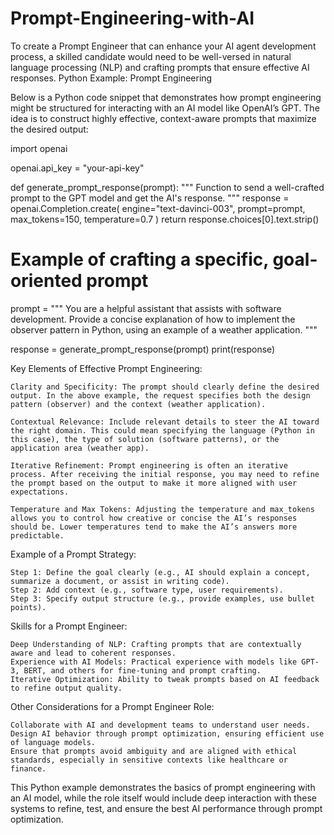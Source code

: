 # Prompt-Engineering-with-AI
To create a Prompt Engineer that can enhance your AI agent development process, a skilled candidate would need to be well-versed in natural language processing (NLP) and crafting prompts that ensure effective AI responses.
Python Example: Prompt Engineering

Below is a Python code snippet that demonstrates how prompt engineering might be structured for interacting with an AI model like OpenAI’s GPT. The idea is to construct highly effective, context-aware prompts that maximize the desired output:

import openai

openai.api_key = "your-api-key"

def generate_prompt_response(prompt):
    """
    Function to send a well-crafted prompt to the GPT model
    and get the AI's response.
    """
    response = openai.Completion.create(
        engine="text-davinci-003",
        prompt=prompt,
        max_tokens=150,
        temperature=0.7
    )
    return response.choices[0].text.strip()

# Example of crafting a specific, goal-oriented prompt
prompt = """
You are a helpful assistant that assists with software development. 
Provide a concise explanation of how to implement the observer pattern in Python, using an example of a weather application.
"""

response = generate_prompt_response(prompt)
print(response)

Key Elements of Effective Prompt Engineering:

    Clarity and Specificity: The prompt should clearly define the desired output. In the above example, the request specifies both the design pattern (observer) and the context (weather application).

    Contextual Relevance: Include relevant details to steer the AI toward the right domain. This could mean specifying the language (Python in this case), the type of solution (software patterns), or the application area (weather app).

    Iterative Refinement: Prompt engineering is often an iterative process. After receiving the initial response, you may need to refine the prompt based on the output to make it more aligned with user expectations.

    Temperature and Max Tokens: Adjusting the temperature and max_tokens allows you to control how creative or concise the AI’s responses should be. Lower temperatures tend to make the AI’s answers more predictable.

Example of a Prompt Strategy:

    Step 1: Define the goal clearly (e.g., AI should explain a concept, summarize a document, or assist in writing code).
    Step 2: Add context (e.g., software type, user requirements).
    Step 3: Specify output structure (e.g., provide examples, use bullet points).

Skills for a Prompt Engineer:

    Deep Understanding of NLP: Crafting prompts that are contextually aware and lead to coherent responses.
    Experience with AI Models: Practical experience with models like GPT-3, BERT, and others for fine-tuning and prompt crafting.
    Iterative Optimization: Ability to tweak prompts based on AI feedback to refine output quality.

Other Considerations for a Prompt Engineer Role:

    Collaborate with AI and development teams to understand user needs.
    Design AI behavior through prompt optimization, ensuring efficient use of language models.
    Ensure that prompts avoid ambiguity and are aligned with ethical standards, especially in sensitive contexts like healthcare or finance.

This Python example demonstrates the basics of prompt engineering with an AI model, while the role itself would include deep interaction with these systems to refine, test, and ensure the best AI performance through prompt optimization.
